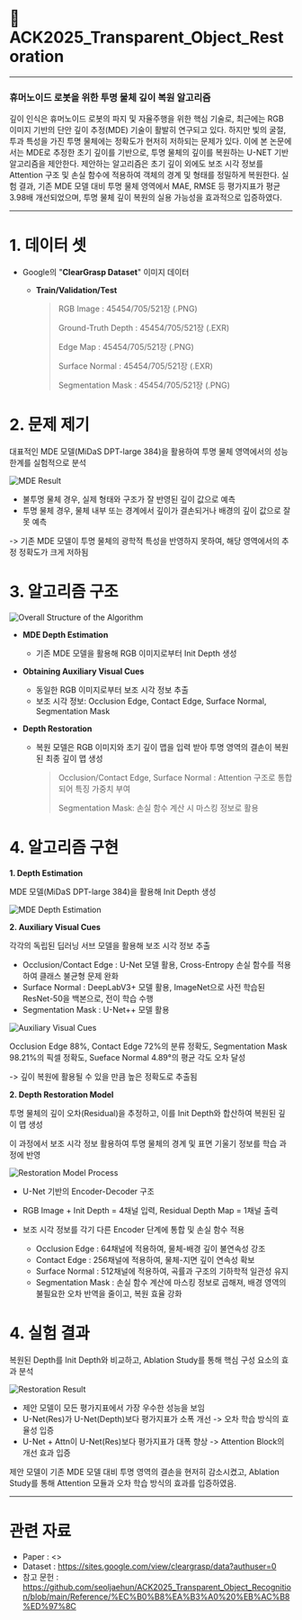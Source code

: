 # 🥇 ACK2025_Transparent_Object_Restoration

---
### 휴머노이드 로봇을 위한 투명 물체 깊이 복원 알고리즘

깊이 인식은 휴머노이드 로봇의 파지 및 자율주행을 위한 핵심 기술로, 최근에는 RGB 이미지 기반의 단안 깊이 추정(MDE) 기술이 활발히 연구되고 있다.
하지만 빛의 굴절, 투과 특성을 가진 투명 물체에는 정확도가 현저히 저하되는 문제가 있다. 
이에 본 논문에서는 MDE로 추정한 초기 깊이를 기반으로, 투명 물체의 깊이를 복원하는 U-NET 기반 알고리즘을 제안한다.
제안하는 알고리즘은 초기 깊이 외에도 보조 시각 정보를 Attention 구조 및 손실 함수에 적용하여 객체의 경계 및 형태를 정밀하게 복원한다.
실험 결과, 기존 MDE 모델 대비 투명 물체 영역에서 MAE, RMSE 등 평가지표가 평균 3.98배 개선되었으며, 투명 물체 깊이 복원의 실용 가능성을 효과적으로 입증하였다.

---

# 1. 데이터 셋
- Google의 "**ClearGrasp Dataset**" 이미지 데이터

  - **Train/Validation/Test**
    
    > RGB Image : 45454/705/521장 (.PNG)
    >
    > Ground-Truth Depth :  45454/705/521장 (.EXR)
    >
    > Edge Map : 45454/705/521장 (.PNG)
    >
    > Surface Normal : 45454/705/521장 (.EXR)
    >
    > Segmentation Mask : 45454/705/521장 (.PNG)

# 2. 문제 제기

대표적인 MDE 모델(MiDaS DPT-large 384)을 활용하여 투명 물체 영역에서의 성능 한계를 실험적으로 분석

![MDE Result](https://github.com/seoljaehun/ACK2025_Transparent_Object_Recognition/blob/main/Image_Data/MDE%20Result.PNG)

- 불투명 물체 경우, 실제 형태와 구조가 잘 반영된 깊이 값으로 예측
- 투명 물체 경우, 물체 내부 또는 경계에서 깊이가 결손되거나 배경의 깊이 값으로 잘못 예측

->  기존 MDE 모델이 투명 물체의 광학적 특성을 반영하지 못하여, 해당 영역에서의 추정 정확도가 크게 저하됨

# 3. 알고리즘 구조

![Overall Structure of the Algorithm](https://github.com/seoljaehun/ACK2025_Transparent_Object_Recognition/blob/main/Image_Data/Overall%20Structure%20of%20the%20Algorithm.png)

+ **MDE Depth Estimation**

  - 기존 MDE 모델을 활용해 RGB 이미지로부터 Init Depth 생성

+ **Obtaining Auxiliary Visual Cues**
  
  - 동일한 RGB 이미지로부터 보조 시각 정보 추출
  - 보조 시각 정보: Occlusion Edge, Contact Edge, Surface Normal, Segmentation Mask
 
+ **Depth Restoration**
  
  - 복원 모델은 RGB 이미지와 초기 깊이 맵을 입력 받아 투명 영역의 결손이 복원된 최종 깊이 맵 생성
    
    > Occlusion/Contact Edge, Surface Normal : Attention 구조로 통합되어 특징 가중치 부여
    >
    > Segmentation Mask: 손실 함수 계산 시 마스킹 정보로 활용

# 4. 알고리즘 구현

**1. Depth Estimation**

MDE 모델(MiDaS DPT-large 384)을 활용해 Init Depth 생성

![MDE Depth Estimation](https://github.com/seoljaehun/ACK2025_Transparent_Object_Recognition/blob/main/Image_Data/MDE%20Depth%20Estimation.PNG)

**2. Auxiliary Visual Cues**

각각의 독립된 딥러닝 서브 모델을 활용해 보조 시각 정보 추출

- Occlusion/Contact Edge : U-Net 모델 활용, Cross-Entropy 손실 함수를 적용하여 클래스 불균형 문제 완화
- Surface Normal : DeepLabV3+ 모델 활용, ImageNet으로 사전 학습된 ResNet-50을 백본으로, 전이 학습 수행
- Segmentation Mask : U-Net++ 모델 활용

![Auxiliary Visual Cues](https://github.com/seoljaehun/ACK2025_Transparent_Object_Recognition/blob/main/Image_Data/Auxiliary%20Visual%20Cues.PNG)

Occlusion Edge 88%, Contact Edge 72%의 분류 정확도, Segmentation Mask 98.21%의 픽셀 정확도, Sueface Normal 4.89°의 평균 각도 오차 달성

-> 깊이 복원에 활용될 수 있을 만큼 높은 정확도로 추출됨

**2. Depth Restoration Model**

투명 물체의 깊이 오차(Residual)을 추정하고, 이를 Init Depth와 합산하여 복원된 깊이 맵 생성

이 과정에서 보조 시각 정보 활용하여 투명 물체의 경계 및 표면 기울기 정보를 학습 과정에 반영

![Restoration Model Process](https://github.com/seoljaehun/ACK2025_Transparent_Object_Recognition/blob/main/Image_Data/Restoration%20Model%20Process.png)

- U-Net 기반의 Encoder-Decoder 구조
- RGB Image + Init Depth = 4채널 입력, Residual Depth Map = 1채널 출력
- 보조 시각 정보를 각기 다른 Encoder 단계에 통합 및 손실 함수 적용
  
  + Occlusion Edge : 64채널에 적용하여, 물체-배경 깊이 불연속성 강조
  + Contact Edge : 256채널에 적용하여, 물체-지면 깊이 연속성 확보
  + Surface Normal : 512채널에 적용하여, 곡률과 구조의 기하학적 일관성 유지
  + Segmentation Mask : 손실 함수 계산에 마스킹 정보로 곱해져, 배경 영역의 불필요한 오차 반역을 줄이고, 복원 효율 강화

# 4. 실험 결과

복원된 Depth를 Init Depth와 비교하고, Ablation Study를 통해 핵심 구성 요소의 효과 분석

![Restoration Result](https://github.com/seoljaehun/ACK2025_Transparent_Object_Recognition/blob/main/Image_Data/Restoration%20Result.PNG)

- 제안 모델이 모든 평가지표에서 가장 우수한 성능을 보임
- U-Net(Res)가 U-Net(Depth)보다 평가지표가 소폭 개선 -> 오차 학습 방식의 효율성 입증
- U-Net + Attn이 U-Net(Res)보다 평가지표가 대폭 향상 -> Attention Block의 개선 효과 입증

제안 모델이 기존 MDE 모델 대비 투명 영역의 결손을 현저히 감소시켰고, Ablation Study를 통해 Attention 모듈과 오차 학습 방식의 효과를 입증하였음.

---

# 관련 자료

- Paper : <>
- Dataset : <https://sites.google.com/view/cleargrasp/data?authuser=0>
- 참고 문헌 : <https://github.com/seoljaehun/ACK2025_Transparent_Object_Recognition/blob/main/Reference/%EC%B0%B8%EA%B3%A0%20%EB%AC%B8%ED%97%8C>
